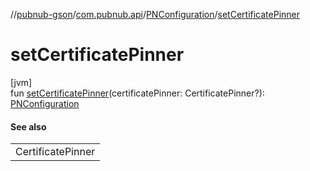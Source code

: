 //[pubnub-gson](../../../index.md)/[com.pubnub.api](../index.md)/[PNConfiguration](index.md)/[setCertificatePinner](set-certificate-pinner.md)

# setCertificatePinner

[jvm]\
fun [setCertificatePinner](set-certificate-pinner.md)(certificatePinner: CertificatePinner?): [PNConfiguration](index.md)

#### See also

| |
|---|
| CertificatePinner |
